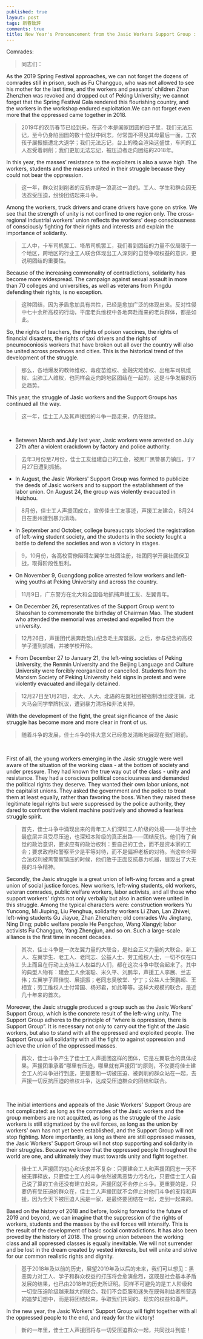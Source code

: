 ```yaml
---
published: true
layout: post
tags: 新春致辞
comments: true
title: New Year's Pronouncement from the Jasic Workers Support Group : Unite for Greater Victory!
---
```


Comrades:
>同志们：

As the 2019 Spring Festival approaches, we can not forget the dozens of comrades still in prison, such as Fu Changguo, who was not allowed to see his mother for the last time, and the workers and peasants’ children Zhan Zhenzhen was revoked and dropped out of Peking University; we cannot forget that the Spring Festival Gala rendered this flourishing country, and the workers in the workshop endured exploitation.We can not forget even more that the oppressed came together in 2018.

>2019年的农历春节已经到来，在这个本是阖家团圆的日子里，我们无法忘记，至今仍身陷囹圄的数十位狱中同志，付常国不得见其母最后一面，工农孩子展振振遭北大退学；我们无法忘记，台上的晚会渲染这盛世，车间的工人忍受着剥削；我们更加无法忘记，被压迫者走向团结的2018年。

In this year, the masses’ resistance to the exploiters is also a wave high. The workers, students and the masses united in their struggle because they could not bear the oppression.

>这一年，群众对剥削者的反抗亦是一浪高过一浪的。工人、学生和群众因无法忍受压迫，纷纷团结起来斗争。

Among the workers, truck drivers and crane drivers have gone on strike. We see that the strength of unity is not confined to one region only. The cross-regional industrial workers' union reflects the workers' deep consciousness of consciously fighting for their rights and interests and explain the importance of solidarity.

>工人中，卡车司机罢工、塔吊司机罢工，我们看到团结的力量不仅局限于一个地区，跨地区的行业工人联合体现出工人深刻的自觉争取权益的意识，更说明团结的重要性。

Because of the increasing commonality of contradictions, solidarity has become more widespread. The campaign against sexual assault in more than 70 colleges and universities, as well as veterans from Pingdu defending their rights, is no exception.

>这种团结，因为矛盾愈加具有共性，已经是愈加广泛的体现出来。反对性侵中七十余所高校的行动，平度老兵维权中各地奔赴而来的老兵群体，都是如此。

So, the rights of teachers, the rights of poison vaccines, the rights of financial disasters, the rights of taxi drivers and the rights of pneumoconiosis workers that have broken out all over the country will also be united across provinces and cities. This is the historical trend of the development of the struggle.

>那么，各地爆发的教师维权、毒疫苗维权、金融灾难维权、出租车司机维权、尘肺工人维权，也同样会走向跨地区团结在一起的，这是斗争发展的历史趋势。

This year, the struggle of Jasic workers and the Support Groups has continued all the way.

>这一年，佳士工人及其声援团的斗争一路走来，仍在继续。

<br/>

* Between March and July last year, Jasic workers were arrested on July 27th after a violent crackdown by factory and police authority.

>去年3月份至7月份，佳士工友组建自己的工会，被黑厂黑警暴力镇压，于7月27日遭到抓捕。

* In August, the Jasic Workers' Support Group was formed to publicize the deeds of Jasic workers and to support the establishment of the labor union. On August 24, the group was violently evacuated in Huizhou.

>8月份，佳士工人声援团成立，宣传佳士工友事迹，声援工友建会，8月24日在惠州遭到暴力清场。

* In September and October, college bureaucrats blocked the registration of left-wing student society, and the students in the society fought a battle to defend the societies and won a victory in stages.

>9，10月份，各高校官僚阻碍左翼学生社团注册，社团同学开展社团保卫战，取得阶段性胜利。

* On November 9, Guangdong police arrested fellow workers and left-wing youths at Peking University and across the country.

>11月9日，广东警方在北大和全国各地抓捕声援工友、左翼青年。

* On December 26, representatives of the Support Group went to Shaoshan to commemorate the birthday of Chairman Mao. The student who attended the memorial was arrested and expelled from the university.

>12月26日，声援团代表奔赴韶山纪念毛主席诞辰。之后，参与纪念的高校学子遭到抓捕，并被学校开除。

* From December 27 to January 21, the left-wing societies of Peking University, the Renmin University and the Beijing Language and Culture University were forcibly reorganized or cancelled. Students from the Marxism Society of Peking University held signs in protest and were violently evacuated and illegally detained.

>12月27日至1月21日，北大、人大、北语的左翼社团被强制改组或注销，北大马会同学举牌抗议，遭到暴力清场和非法关押。

With the development of the fight, the great significance of the Jasic struggle has become more and more clear in front of us.

>随着斗争的发展，佳士斗争的伟大意义已经愈发清晰地展现在我们眼前。

<br/>

First of all, the young workers emerging in the Jasic struggle were well aware of the situation of the working class - at the bottom of society and under pressure. They had known the true way out of the class - unity and resistance. They had a conscious political consciousness and demanded the political rights they deserve. They wanted their own labor unions, not the capitalist unions. They asked the government and the police to treat them at least equally, rather than favoring the boss. When they raised these legitimate legal rights but were suppressed by the police authority, they dared to confront the violent machine positively and showed a fearless struggle spirit.

>首先，佳士斗争中涌现出来的青年工人们深知工人阶级的处境——处于社会最底层并且受尽压迫，也深知本阶级的真正出路——团结反抗。他们有了自觉的政治意识，要求应有的政治权利：要自己的工会，而不是资本家的工会；要求政府和警察至少是平等对待，而不是偏袒老板的对待。当这些合理合法权利被黑警察镇压的时候，他们敢于正面反抗暴力机器，展现出了大无畏的斗争精神。

Secondly, the Jasic struggle is a great union of left-wing forces and a great union of social justice forces. New workers, left-wing students, old workers, veteran comrades, public welfare workers, labor activists, and all those who support workers' rights not only verbally but also in action were united in this struggle. Among the typical characters were: construction workers Yu Yuncong, Mi Jiuping, Liu Penghua, solidarity workers Li Zhan, Lan Zhiwei; left-wing students Gu Jiayue, Zhan Zhenzhen; old comrades Wu Jingtang, Ning Ding; public welfare people He Pengchao, Wang Xiangyi; labor activists Fu Changguo, Yang Zhengjun, and so on. Such a large-scale alliance is the first time in recent decades.

>其次，佳士斗争是一次左翼力量的大联合，是社会正义力量的大联合。新工人、左翼学生、老工人、老同志、公益人士、劳工维权人士，一切不仅在口头上而且在行动上支持工人权益的人们，都在这次斗争中联合起来了。其中的典型人物有：建会工人余浚聪、米久平、刘鹏华，声援工人李展、兰志伟；左翼学子顾佳悦、展振振；老同志吴敬堂、宁丁；公益人士贺鹏超、王相宜；劳工维权人士付常国、杨郑君，如此等等。这样大规模的联合，是近几十年来的首次。

Moreover, the Jasic struggle produced a group such as the Jasic Workers' Support Group, which is the concrete result of the left-wing unity. The Support Group adheres to the principle of “where is oppression, there is Support Group”. It is necessary not only to carry out the fight of the Jasic workers, but also to stand with all the oppressed and exploited people. The Support Group will solidarity with all the fight to against oppression and achieve the union of the oppressed masses.

>再次，佳士斗争产生了佳士工人声援团这样的团体，它是左翼联合的具体成果。声援团秉承着“哪里有压迫，哪里就有声援团”的原则，不仅要将佳士建会工人的斗争进行到底，更是要和一切被压迫、被剥削的群众站在一起，去声援一切反抗压迫的维权斗争，达成受压迫群众的团结和联合。

<br/>

The initial intentions and appeals of the Jasic Workers' Support Group are not complicated: as long as the comrades of the Jasic workers and the group members are not acquitted, as long as the struggle of the Jasic workers is still stigmatized by the evil forces, as long as the union by workers' own has not yet been established, and the Support Group will not stop fighting. More importantly, as long as there are still oppressed masses, the Jasic Workers' Support Group will not stop supporting and solidarity in their struggles. Because we know that the oppressed people throughout the world are one, and ultimately they must towards unity and fight together.

>佳士工人声援团的初心和诉求并不复杂：只要建会工人和声援团同志一天不被无罪释放，只要佳士工人的斗争依然被黑恶势力污名化，只要佳士工人自己说了算的工会还没有建立起来，声援团就不会停止斗争。更重要的是，只要仍有受压迫的群众在，佳士工人声援团就不会停止对他们斗争的支持和声援，因为全天下被压迫人民是一家，是最终要团结在一起，走到一起来的。

Based on the history of 2018 and before, looking forward to the future of 2019 and beyond, we can imagine that the suppression of the rights of workers, students and the masses by the evil forces will intensify. This is the result of the development of basic social contradictions. It has also been proved by the history of 2018. The growing union between the working class and all oppressed classes is equally inevitable. We will not surrender and be lost in the dream created by vested interests, but will unite and strive for our common realistic rights and dignity.

>基于2018年及以前的历史，展望2019年及以后的未来，我们可以想见：黑恶势力对工人、学子和群众权益的打压将会愈演愈烈，这既是社会基本矛盾发展的结果，也已由2018年的历史所证明。同样不可避免的是工人阶级和一切受压迫阶级越来越大的联合。我们不会臣服和迷失在既得利益者所营造的追梦幻想中，而是将团结起来，争取我们共同的、现实的权益和尊严。

In the new year, the Jasic Workers' Support Group will fight together with all the oppressed people to the end, and ready for the victory!

>新的一年里，佳士工人声援团将与一切受压迫群众一起，共同战斗到底！



